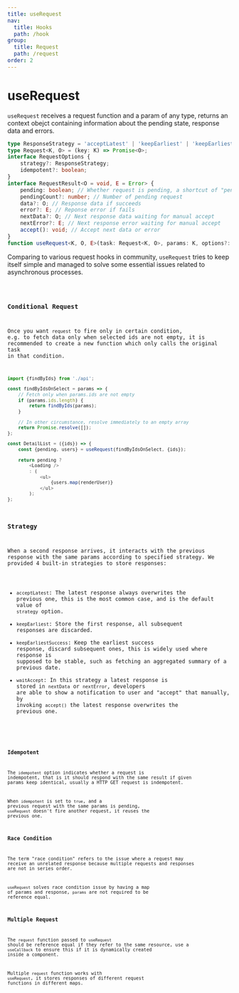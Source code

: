 ```yaml
---
title: useRequest
nav:
  title: Hooks
  path: /hook
group:
  title: Request
  path: /request
order: 2
---
```


# useRequest

`useRequest` receives a request function and a param of any type, returns an context obejct containing information about the pending state, response data and errors.

```typescript
type ResponseStrategy = 'acceptLatest' | 'keepEarliest' | 'keepEarliestSuccess' | 'waitAccept';
type Request<K, O> = (key: K) => Promise<O>;
interface RequestOptions {
    strategy?: ResponseStrategy;
    idempotent?: boolean;
}
interface RequestResult<O = void, E = Error> {
    pending: boolean; // Whether request is pending, a shortcut of "pendingCount > 0"
    pendingCount?: number; // Number of pending request
    data?: O; // Response data if succeeds
    error?: E; // Reponse error if fails
    nextData?: O; // Next response data waiting for manual accept
    nextError?: E; // Next response error waiting for manual accept
    accept(): void; // Accept next data or error
}
function useRequest<K, O, E>(task: Request<K, O>, params: K, options?: RequestOptions): RequestResult<O, E>;
```

Comparing to various request hooks in community, `useRequest` tries to keep itself simple and managed to solve some essential issues related to asynchronous processes.

<code src='./demo/useRequest.tsx'>

### Conditional Request

Once you want `request` to fire only in certain condition, e.g. to fetch data only when selected ids are not empty, it is recommended to create a new function which only calls the original task in that condition.

```javascript
import {findByIds} from './api';

const findByIdsOnSelect = params => {
    // Fetch only when params.ids are not empty
    if (params.ids.length) {
        return findByIds(params);
    }

    // In other circumstance, resolve immediately to an empty array
    return Promise.resolve([]);
};

const DetailList = ({ids}) => {
    const {pending, users} = useRequest(findByIdsOnSelect, {ids});

    return pending ?
        <Loading />
        : (
            <ul>
                {users.map(renderUser)}
            </ul>
        );
};
```

### Strategy

When a second response arrives, it interacts with the previous response with the same params according to specified strategy.
We provided 4 built-in strategies to store responses:

- `acceptLatest`: The latest response always overwrites the previous one, this is the most common case, and is the default value of `strategy` option.
- `keepEarliest`: Store the first response, all subsequent responses are discarded.
- `keepEarliestSuccess`: Keep the earliest success response, discard subsequent ones, this is widely used where response is supposed to be stable, such as fetching an aggregated summary of a previous date.
- `waitAccept`: In this strategy a latest response is stored in `nextData` or `nextError`, developers are able to show a notification to user and "accept" that manually, by invoking `accept()` the latest response overwrites the previous one.

<code src='./demo/useRequest2.tsx'>

### Idempotent

The `idempotent` option indicates whether a request is indempotent, that is it should respond with the same result if given params keep identical, usually a HTTP GET request is indempotent.

When `idempotent` is set to `true`, and a previous request with the same params is pending, `useRequest` doesn't fire another request, it reuses the previous one.

### Race Condition

The term "race condition" refers to the issue where a request may receive an unrelated response because multiple requests and responses are not in series order.

`useRequest` solves race condition issue by having a map of params and response, `params` are not required to be reference equal.

### Multiple Request

The `request` function passed to `useRequest` should be reference equal if they refer to the same resource,
use a `useCallback` to ensure this if it is dynamically created inside a component.

Multiple `request` function works with `useRequest`, it stores responses of different request functions in different maps.
